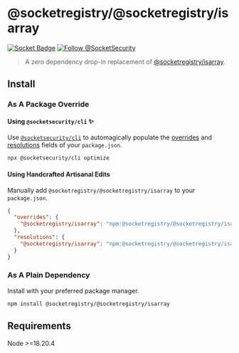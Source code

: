 # @socketregistry/@socketregistry/isarray

[![Socket Badge](https://socket.dev/api/badge/npm/package/@socketregistry/@socketregistry/isarray)](https://socket.dev/npm/package/@socketregistry/@socketregistry/isarray)
[![Follow @SocketSecurity](https://img.shields.io/twitter/follow/SocketSecurity?style=social)](https://twitter.com/SocketSecurity)

> A zero dependency drop-in replacement of
> [@socketregistry/isarray](https://www.npmjs.com/package/@socketregistry/isarray).

## Install

### As A Package Override

#### Using `@socketsecurity/cli` :sparkles:

Use [`@socketsecurity/cli`](https://www.npmjs.com/package/@socketsecurity/cli)
to automagically populate the
[overrides](https://docs.npmjs.com/cli/v9/configuring-npm/package-json#overrides)
and [resolutions](https://yarnpkg.com/configuration/manifest#resolutions) fields
of your `package.json`.

```sh
npx @socketsecurity/cli optimize
```

#### Using Handcrafted Artisanal Edits

Manually add `@socketregistry/@socketregistry/isarray` to your `package.json`.

```json
{
  "overrides": {
    "@socketregistry/isarray": "npm:@socketregistry/@socketregistry/isarray@^1"
  },
  "resolutions": {
    "@socketregistry/isarray": "npm:@socketregistry/@socketregistry/isarray@^1"
  }
}
```

### As A Plain Dependency

Install with your preferred package manager.

```sh
npm install @socketregistry/@socketregistry/isarray
```

## Requirements

Node &gt;=18.20.4
